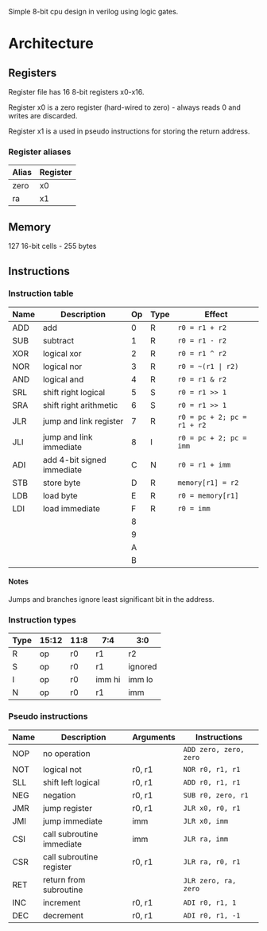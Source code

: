 
Simple 8-bit cpu design in verilog using logic gates.

# Architecture

## Registers

Register file has 16 8-bit registers x0-x16.

Register x0 is a zero register (hard-wired to zero) - always reads 0 and writes are discarded.

Register x1 is a used in pseudo instructions for storing the return address.

### Register aliases

| Alias | Register |
| --- | --- |
| zero | x0 |
| ra | x1 |

## Memory

127 16-bit cells - 255 bytes

## Instructions

### Instruction table

| Name | Description | Op | Type | Effect |
| --- | --- | --- | --- | --- |
| ADD | add | 0 | R | `r0 = r1 + r2` |
| SUB | subtract | 1 | R | `r0 = r1 - r2` |
| XOR | logical xor | 2 | R | `r0 = r1 ^ r2` |
| NOR | logical nor | 3 | R | `r0 = ~(r1 \| r2)` |
| AND | logical and | 4 | R | `r0 = r1 & r2` |
| SRL | shift right logical | 5 | S | `r0 = r1 >> 1` |
| SRA | shift right arithmetic | 6 | S | `r0 = r1 >> 1` |
| JLR | jump and link register | 7 | R | `r0 = pc + 2; pc = r1 + r2` |
| JLI | jump and link immediate | 8 | I | `r0 = pc + 2; pc = imm` |
| ADI | add 4-bit signed immediate | C | N | `r0 = r1 + imm` |
| STB | store byte | D | R | `memory[r1] = r2` |
| LDB | load byte | E | R | `r0 = memory[r1]` |
| LDI | load immediate | F | R | `r0 = imm` |
| | | 8 | | |
| | | 9 | | |
| | | A | | |
| | | B | | |

#### Notes
Jumps and branches ignore least significant bit in the address.

### Instruction types

| Type | 15:12 | 11:8 | 7:4 | 3:0 |
| --- | --- | --- | --- | --- |
| R | op | r0 | r1 | r2 |
| S | op | r0 | r1 | ignored  |
| I | op | r0 | imm hi | imm lo |
| N | op | r0 | r1 | imm |

### Pseudo instructions

| Name | Description | Arguments | Instructions |
| --- | --- | --- | --- |
| NOP | no operation | | `ADD zero, zero, zero` |
| NOT | logical not | r0, r1 | `NOR r0, r1, r1` |
| SLL | shift left logical | r0, r1 | `ADD r0, r1, r1` |
| NEG | negation | r0, r1 | `SUB r0, zero, r1` |
| JMR | jump register | r0, r1 | `JLR x0, r0, r1` |
| JMI | jump immediate | imm | `JLR x0, imm` |
| CSI | call subroutine immediate | imm | `JLR ra, imm` |
| CSR | call subroutine register | r0, r1 | `JLR ra, r0, r1` |
| RET | return from subroutine | | `JLR zero, ra, zero` |
| INC | increment | r0, r1 | `ADI r0, r1, 1` |
| DEC | decrement | r0, r1 | `ADI r0, r1, -1` |
